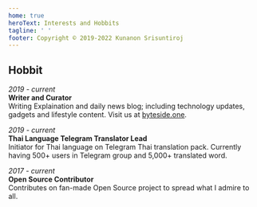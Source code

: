 ```yaml
---
home: true
heroText: Interests and Hobbits
tagline: ' '
footer: Copyright © 2019-2022 Kunanon Srisuntiroj
---
```


## Hobbit
*2019 - current*<br>
**Writer and Curator**<br>
Writing Explaination and daily news blog; including technology updates, gadgets and lifestyle content. Visit us at [byteside.one](https://byteside.one).

*2019 - current*<br>
**Thai Language Telegram Translator Lead**<br>
Initiator for Thai language on Telegram Thai translation pack. Currently having 500+ users in Telegram group and 5,000+ translated word.

*2017 - current*<br>
**Open Source Contributor**<br>
Contributes on fan-made Open Source project to spread what I admire to all.
